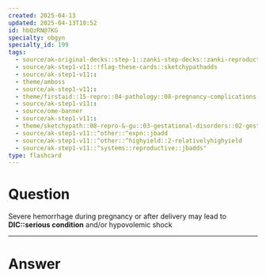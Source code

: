 ```yaml
---
created: 2025-04-13
updated: 2025-04-13T10:52
id: hbQzRN@7KG
specialty: obgyn
specialty_id: 199
tags:
  - source/ak-original-decks::step-1::zanki-step-decks::zanki-reproductive::reproductive-pathology
  - source/ak-step1-v11::!flag-these-cards::sketchypathadds
  - source/ak-step1-v11::
  - theme/amboss
  - source/ak-step1-v11::
  - theme/firstaid::15-repro::04-pathology::08-pregnancy-complications::postpartum-hemorrhage
  - source/ak-step1-v11::
  - source/ome-banner
  - source/ak-step1-v11::
  - theme/sketchypath::08-repro-&-gu::03-gestational-disorders::02-gestational-disorders
  - source/ak-step1-v11::^other::^expn::jbadd
  - source/ak-step1-v11::^other::^highyield::2-relativelyhighyield
  - source/ak-step1-v11::^systems::reproductive::jbadds"
type: flashcard
---
```


# Question
Severe hemorrhage during pregnancy or after delivery may lead to **DIC::serious condition** and/or hypovolemic shock

---

# Answer
